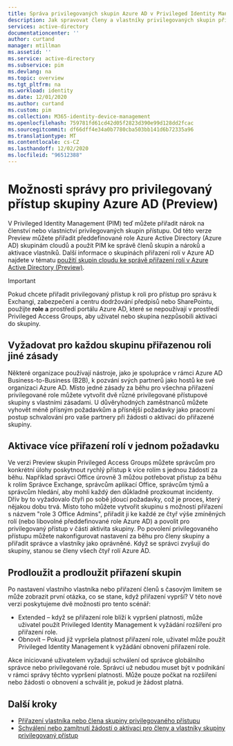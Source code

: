 ```yaml
---
title: Správa privilegovaných skupin Azure AD v Privileged Identity Management (PIM) | Microsoft Docs
description: Jak spravovat členy a vlastníky privilegovaných skupin přístupu v Privileged Identity Management (PIM)
services: active-directory
documentationcenter: ''
author: curtand
manager: mtillman
ms.assetid: ''
ms.service: active-directory
ms.subservice: pim
ms.devlang: na
ms.topic: overview
ms.tgt_pltfrm: na
ms.workload: identity
ms.date: 12/01/2020
ms.author: curtand
ms.custom: pim
ms.collection: M365-identity-device-management
ms.openlocfilehash: 759781fd61cd42d05f2823d390e99d128dd2fcac
ms.sourcegitcommit: df66dff4e34a0b7780cba503bb141d6b72335a96
ms.translationtype: MT
ms.contentlocale: cs-CZ
ms.lasthandoff: 12/02/2020
ms.locfileid: "96512388"
---
```

# <a name="management-capabilities-for-privileged-access-azure-ad-groups-preview"></a>Možnosti správy pro privilegovaný přístup skupiny Azure AD (Preview)

V Privileged Identity Management (PIM) teď můžete přiřadit nárok na členství nebo vlastnictví privilegovaných skupin přístupu. Od této verze Preview můžete přiřadit předdefinované role Azure Active Directory (Azure AD) skupinám cloudů a použít PIM ke správě členů skupin a nároků a aktivace vlastníků. Další informace o skupinách přiřazení rolí v Azure AD najdete v tématu [použití skupin cloudu ke správě přiřazení rolí v Azure Active Directory (Preview)](../roles/groups-concept.md).

>[!Important]
> Pokud chcete přiřadit privilegovaný přístup k roli pro přístup pro správu k Exchangi, zabezpečení a centru dodržování předpisů nebo SharePointu, použijte **role a** prostředí portálu Azure AD, které se nepoužívají v prostředí Privileged Access Groups, aby uživatel nebo skupina nezpůsobili aktivaci do skupiny.

## <a name="require-different-policies-for-each-role-assignable-group"></a>Vyžadovat pro každou skupinu přiřazenou roli jiné zásady

Některé organizace používají nástroje, jako je spolupráce v rámci Azure AD Business-to-Business (B2B), k pozvání svých partnerů jako hostů ke své organizaci Azure AD. Místo jedné zásady za běhu pro všechna přiřazení privilegované role můžete vytvořit dvě různé privilegované přístupové skupiny s vlastními zásadami. U důvěryhodných zaměstnanců můžete vyhovět méně přísným požadavkům a přísnější požadavky jako pracovní postup schvalování pro vaše partnery při žádosti o aktivaci do přiřazené skupiny.

## <a name="activate-multiple-role-assignments-in-a-single-request"></a>Aktivace více přiřazení rolí v jednom požadavku

Ve verzi Preview skupin Privileged Access Groups můžete správcům pro konkrétní úlohy poskytnout rychlý přístup k více rolím s jednou žádostí za běhu. Například správci Office úrovně 3 můžou potřebovat přístup za běhu k rolím Správce Exchange, správcům aplikací Office, správcům týmů a správcům hledání, aby mohli každý den důkladně prozkoumat incidenty. Dřív by to vyžadovalo čtyři po sobě jdoucí požadavky, což je proces, který nějakou dobu trvá. Místo toho můžete vytvořit skupinu s možností přiřazení s názvem "role 3 Office Admins", přiřadit ji ke každé ze čtyř výše zmíněných rolí (nebo libovolné předdefinované role Azure AD) a povolit pro privilegovaný přístup v části aktivita skupiny. Po povolení privilegovaného přístupu můžete nakonfigurovat nastavení za běhu pro členy skupiny a přiřadit správce a vlastníky jako oprávněné. Když se správci zvyšují do skupiny, stanou se členy všech čtyř rolí Azure AD.

## <a name="extend-and-renew-group-assignments"></a>Prodloužit a prodloužit přiřazení skupin

Po nastavení vlastního vlastníka nebo přiřazení členů s časovým limitem se může zobrazit první otázka, co se stane, když přiřazení vyprší? V této nové verzi poskytujeme dvě možnosti pro tento scénář:

- Extended – když se přiřazení role blíží k vypršení platnosti, může uživatel použít Privileged Identity Management k vyžádání rozšíření pro přiřazení role.
- Obnovit – Pokud již vypršela platnost přiřazení role, uživatel může použít Privileged Identity Management k vyžádání obnovení přiřazení role.

Akce iniciované uživatelem vyžadují schválení od správce globálního správce nebo privilegované role. Správci už nebudou muset být v podnikání v rámci správy těchto vypršení platnosti. Může pouze počkat na rozšíření nebo žádosti o obnovení a schválit je, pokud je žádost platná.

## <a name="next-steps"></a>Další kroky

- [Přiřazení vlastníka nebo člena skupiny privilegovaného přístupu](groups-assign-member-owner.md)
- [Schválení nebo zamítnutí žádostí o aktivaci pro členy a vlastníky skupiny privilegovaný přístup](groups-approval-workflow.md)
